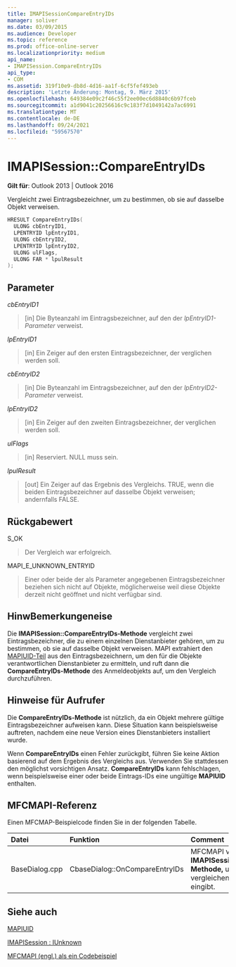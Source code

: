 ```yaml
---
title: IMAPISessionCompareEntryIDs
manager: soliver
ms.date: 03/09/2015
ms.audience: Developer
ms.topic: reference
ms.prod: office-online-server
ms.localizationpriority: medium
api_name:
- IMAPISession.CompareEntryIDs
api_type:
- COM
ms.assetid: 319f10e9-db8d-4d16-aa1f-6cf5fef493eb
description: 'Letzte Änderung: Montag, 9. März 2015'
ms.openlocfilehash: 649384e09c2f46c55f2ee00ec6d8840c6b97fceb
ms.sourcegitcommit: a1d9041c20256616c9c183f7d1049142a7ac6991
ms.translationtype: MT
ms.contentlocale: de-DE
ms.lasthandoff: 09/24/2021
ms.locfileid: "59567570"
---
```

# <a name="imapisessioncompareentryids"></a>IMAPISession::CompareEntryIDs

  
  
**Gilt für**: Outlook 2013 | Outlook 2016 
  
Vergleicht zwei Eintragsbezeichner, um zu bestimmen, ob sie auf dasselbe Objekt verweisen. 
  
```cpp
HRESULT CompareEntryIDs(
  ULONG cbEntryID1,
  LPENTRYID lpEntryID1,
  ULONG cbEntryID2,
  LPENTRYID lpEntryID2,
  ULONG ulFlags,
  ULONG FAR * lpulResult
);
```

## <a name="parameters"></a>Parameter

 _cbEntryID1_
  
> [in] Die Byteanzahl im Eintragsbezeichner, auf den der  _lpEntryID1-Parameter_ verweist. 
    
 _lpEntryID1_
  
> [in] Ein Zeiger auf den ersten Eintragsbezeichner, der verglichen werden soll.
    
 _cbEntryID2_
  
> [in] Die Byteanzahl im Eintragsbezeichner, auf den der  _lpEntryID2-Parameter_ verweist. 
    
 _lpEntryID2_
  
> [in] Ein Zeiger auf den zweiten Eintragsbezeichner, der verglichen werden soll.
    
 _ulFlags_
  
> [in] Reserviert. NULL muss sein.
    
 _lpulResult_
  
> [out] Ein Zeiger auf das Ergebnis des Vergleichs. TRUE, wenn die beiden Eintragsbezeichner auf dasselbe Objekt verweisen; andernfalls FALSE.
    
## <a name="return-value"></a>Rückgabewert

S_OK 
  
> Der Vergleich war erfolgreich.
    
MAPI_E_UNKNOWN_ENTRYID 
  
> Einer oder beide der als Parameter angegebenen Eintragsbezeichner beziehen sich nicht auf Objekte, möglicherweise weil diese Objekte derzeit nicht geöffnet und nicht verfügbar sind.
    
## <a name="remarks"></a>HinwBemerkungeneise

Die **IMAPISession::CompareEntryIDs-Methode** vergleicht zwei Eintragsbezeichner, die zu einem einzelnen Dienstanbieter gehören, um zu bestimmen, ob sie auf dasselbe Objekt verweisen. MAPI extrahiert den [MAPIUID-Teil](mapiuid.md) aus den Eintragsbezeichnern, um den für die Objekte verantwortlichen Dienstanbieter zu ermitteln, und ruft dann die **CompareEntryIDs-Methode** des Anmeldeobjekts auf, um den Vergleich durchzuführen. 
  
## <a name="notes-to-callers"></a>Hinweise für Aufrufer

Die **CompareEntryIDs-Methode** ist nützlich, da ein Objekt mehrere gültige Eintragsbezeichner aufweisen kann. Diese Situation kann beispielsweise auftreten, nachdem eine neue Version eines Dienstanbieters installiert wurde. 
  
Wenn **CompareEntryIDs** einen Fehler zurückgibt, führen Sie keine Aktion basierend auf dem Ergebnis des Vergleichs aus. Verwenden Sie stattdessen den möglichst vorsichtigen Ansatz. **CompareEntryIDs** kann fehlschlagen, wenn beispielsweise einer oder beide Eintrags-IDs eine ungültige **MAPIUID** enthalten. 
  
## <a name="mfcmapi-reference"></a>MFCMAPI-Referenz

Einen MFCMAP-Beispielcode finden Sie in der folgenden Tabelle.
  
|**Datei**|**Funktion**|**Comment**|
|:-----|:-----|:-----|
|BaseDialog.cpp  <br/> |CbaseDialog::OnCompareEntryIDs  <br/> |MFCMAPI verwendet die **IMAPISession::CompareEntryIDs-Methode,** um zwei Eintrags-IDs zu vergleichen, die ein Benutzer eingibt.  <br/> |
   
## <a name="see-also"></a>Siehe auch



[MAPIUID](mapiuid.md)
  
[IMAPISession : IUnknown](imapisessioniunknown.md)


[MFCMAPI (engl.) als ein Codebeispiel](mfcmapi-as-a-code-sample.md)

